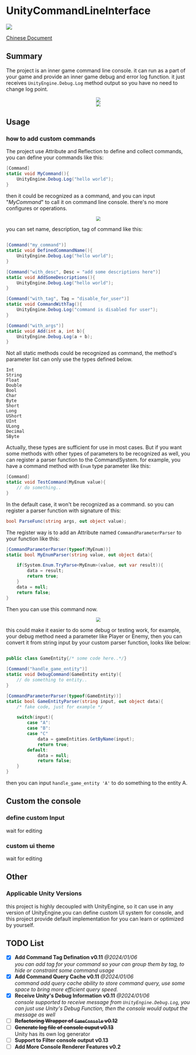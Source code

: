 # UnityCommandLineInterface

<a href="https://openupm.com/packages/com.redsaw.commandline/"><img src="https://img.shields.io/npm/v/com.redsaw.commandline?label=openupm&amp;registry_uri=https://package.openupm.com" /></a>

[Chinese Document](./README-ch.md)

## Summary

The project is an inner game command line console. it can run as a part of your game and provide an inner game debug and error log function. it just receives `UnityEngine.Debug.Log` method output so you have no need to change log point.

<div align=center>
<img src="./Res/屏幕截图 2024-01-04 053723.png" style="zoom:80%" />
</div>

<div align=center>
<img src="./Res/屏幕截图 2024-01-12 173800.png" style="zoom:80%" />
</div>

## Usage

### how to add custom commands

The project use Attribute and Reflection to define and collect commands, you can define your commands like this:

```c#
[Command]
static void MyCommand(){
    UnityEngine.Debug.Log("hello world");
}
```

then it could be recognized as a command, and you can input "*MyCommand*" to call it on command line console. there's no more configures or operations.

<div align=center>
<img src="./Res/usage-part-1.png" style="zoom:80%" />
</div>

you can set name, description, tag of command like this:

```c#

[Command("my_command")]
static void DefinedCommandName(){
    UnityEngine.Debug.Log("hello world");
}

[Command("with_desc", Desc = "add some descriptions here")]
static void AddSomeDescriptions(){
    UnityEngine.Debug.Log("hello world");
}

[Command("with_tag", Tag = "disable_for_user")]
static void CommandWithTag(){
    UnityEngine.Debug.Log("command is disabled for user");
}

[Command("with_args")]
static void Add(int a, int b){
    UnityEngine.Debug.Log(a + b);
}

```

Not all static methods could be recognized as command, the method's parameter list can only use the types defined below. 
```
Int
String
Float
Double
Bool
Char
Byte
Short
Long
UShort
UInt
ULong
Decimal
SByte
```

Actually, these types are sufficient for use in most cases. But if you want some methods with other types of parameters to be recognized as well, you can register a parser function to the CommandSystem. for example, you have a command method with `Enum` type parameter like this:

``````c#
[Command]
static void TestCommand(MyEnum value){
	// do something..
}
``````
In the default case, it won't be recognized as a command. so you can register a parser function with signature of this:

``````c#
bool ParseFunc(string args, out object value);
``````

The register way is to add an Attribute named `CommandParameterParser` to your function like this:


``````c#
[CommandParameterParser(typeof(MyEnum))]
static bool MyEnumParser(string value, out object data){

    if(System.Enum.TryParse<MyEnum>(value, out var result)){
        data = result;
        return true;
    }
    data = null;
    return false;
}
``````

Then you can use this command now.

<div align=center>
<img src="./Res/屏幕截图 2024-01-04 064808.png" style="zoom:80%" />
</div>

this could make it easier to do some debug or testing work, for example, your debug method need a parameter like Player or Enemy, then you can convert it from string input by your custom parser function, looks like below:

```c#

public class GameEntity{/* some code here..*/}

[Command("handle_game_entity")]
static void DebugCommand(GameEntity entity){
    // do something to entity..
}

[CommandParameterParser(typeof(GameEntity))]
static bool GameEntityParser(string input, out object data){
    /* fake code, just for example */

    switch(input){
        case "A":
        case "B":
        case "C"
            data = gameEntities.GetByName(input);
            return true;
        default:
            data = null;
            return false;
    }
}

```

then you can input `handle_game_entity 'A'` to do something to the entity A.

## Custom the console 

### define custom Input

wait for editing

### custom ui theme

wait for editing

## Other

### Applicable Unity Versions

this project is highly decoupled with UnityEngine, so it can use in any version of UnityEngine.you can define custom UI system for console, and this project provide default implementation for you can learn or optimized by yourself.

## TODO List

- [x] **Add Command Tag Defination v0.11** *@2024/01/06*
      <br> *you can add tag for your command so your can group them by tag, to hide or constraint some command usage*
- [x] **Add Command Query Cache v0.11** *@2024/01/06*
      <br> *command add query cache ability to store command query, use some space to bring more efficient query speed.*
- [x] **Receive Unity's Debug Information v0.11** *@2024/01/06*
      <br> *console supported to receive message from `UnityEngine.Debug.Log`, you can just use Unity's Debug Function, then the console would output the message as well*
- [ ] ~~**Refactoring Wrapper of `GameConsole` v0.12**~~
- [ ] ~~**Generate log file of console ouput v0.13**~~
      <br> Unity has its own log generator
- [ ] **Support to Filter console output v0.13**
- [ ] **Add More Console Renderer Features v0.2** 